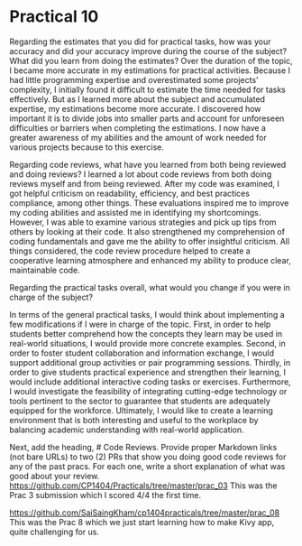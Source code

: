# Practical 10
Regarding the estimates that you did for practical tasks, how was your accuracy and did your accuracy improve during the course of the subject? What did you learn from doing the estimates?
Over the duration of the topic, I became more accurate in my estimations for practical activities. 
Because I had little programming expertise and overestimated some projects' complexity, I initially found it difficult to estimate the time needed for tasks effectively. 
But as I learned more about the subject and accumulated expertise, my estimations become more accurate.
I discovered how important it is to divide jobs into smaller parts and account for unforeseen difficulties or barriers when completing the estimations. I now have a greater awareness of my abilities and the amount of work needed for various projects because to this exercise.

Regarding code reviews, what have you learned from both being reviewed and doing reviews?
I learned a lot about code reviews from both doing reviews myself and from being reviewed.
After my code was examined, I got helpful criticism on readability, efficiency, and best practices compliance, among other things. 
These evaluations inspired me to improve my coding abilities and assisted me in identifying my shortcomings. However, I was able to examine various strategies and pick up tips from others by looking at their code. It also strengthened my comprehension of coding fundamentals and gave me the ability to offer insightful criticism. 
All things considered, the code review procedure helped to create a cooperative learning atmosphere and enhanced my ability to produce clear, maintainable code.


Regarding the practical tasks overall, what would you change if you were in charge of the subject?

In terms of the general practical tasks, I would think about implementing a few modifications if I were in charge of the topic. 
First, in order to help students better comprehend how the concepts they learn may be used in real-world situations, I would provide more concrete examples. Second, in order to foster student collaboration and information exchange, I would support additional group activities or pair programming sessions. Thirdly, in order to give students practical experience and strengthen their learning, I would include additional interactive coding tasks or exercises. Furthermore, I would investigate the feasibility of integrating cutting-edge technology or tools pertinent to the sector to guarantee that students are adequately equipped for the workforce. 
Ultimately, I would like to create a learning environment that is both interesting and useful to the workplace by balancing academic understanding with real-world application.

Next, add the heading, # Code Reviews.
Provide proper Markdown links (not bare URLs) to two (2) PRs that show you doing good code reviews for any of the past pracs.
For each one, write a short explanation of what was good about your review.
https://github.com/CP1404/Practicals/tree/master/prac_03
This was the Prac 3 submission which I scored 4/4 the first time.

https://github.com/SaiSaingKham/cp1404practicals/tree/master/prac_08
This was the Prac 8 which we just start learning how to make Kivy app, quite challenging for us.

